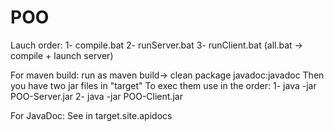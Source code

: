 # POO
Lauch order:
1- compile.bat
2- runServer.bat
3- runClient.bat
(all.bat -> compile + launch server)

For maven build:
run as maven build->
clean package javadoc:javadoc
Then you have two jar files in "target"
To exec them use in the order:
1- java -jar POO-Server.jar
2- java -jar POO-Client.jar

For JavaDoc:
See in target.site.apidocs
